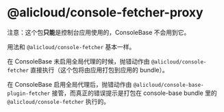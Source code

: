 @alicloud/console-fetcher-proxy
===

注意：这个包**只能**是控制台应用使用的，ConsoleBase 不会用到它。

用法和 `@alicloud/console-fetcher` 基本一样。

在 ConsoleBase 未启用全局代理的时候，抛错动作由 `@alicloud/console-fetcher` 直接执行（这个包将由应用打包到应用的 bundle）。

在 ConsoleBase 启用全局代理后，抛错动作由 `@alicloud/console-base-plugin-fetcher` 接管，而真正的错误提示是打包在 console-base bundle 里的  `@alicloud/console-fetcher` 执行的。
